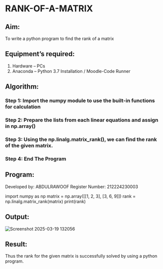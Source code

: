 # RANK-OF-A-MATRIX
## Aim:
To write a python program to find the rank of a matrix
## Equipment’s required:
1. 	Hardware – PCs
2. 	Anaconda – Python 3.7 Installation / Moodle-Code Runner
## Algorithm:
### Step 1: Import the numpy module to use the built-in functions for calculation
### Step 2: Prepare the lists from each linear equations and assign in np.array()
### Step 3: Using the np.linalg.matrix_rank(), we can find the rank of the given matrix.
### Step 4: End The Program
## Program:
Developed by: ABDULRAWOOF
Register Number: 212224230003

import numpy as np
matrix = np.array([[1, 2, 3], [3, 6, 9]])
rank = np.linalg.matrix_rank(matrix)
print(rank)
## Output: 
![Screenshot 2025-03-19 132056](https://github.com/user-attachments/assets/100d5fba-e469-4a1c-8d25-149f83435210)


## Result:
Thus the rank for the given matrix is successfully solved by  using a python program.

